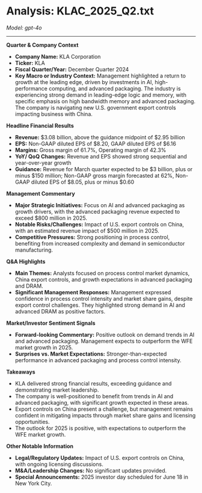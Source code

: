 # Analysis: KLAC_2025_Q2.txt

*Model: gpt-4o*

---

**Quarter & Company Context**

- **Company Name:** KLA Corporation
- **Ticker:** KLA
- **Fiscal Quarter/Year:** December Quarter 2024
- **Key Macro or Industry Context:** Management highlighted a return to growth at the leading edge, driven by investments in AI, high-performance computing, and advanced packaging. The industry is experiencing strong demand in leading-edge logic and memory, with specific emphasis on high bandwidth memory and advanced packaging. The company is navigating new U.S. government export controls impacting business with China.

**Headline Financial Results**

- **Revenue:** $3.08 billion, above the guidance midpoint of $2.95 billion
- **EPS:** Non-GAAP diluted EPS of $8.20, GAAP diluted EPS of $6.16
- **Margins:** Gross margin of 61.7%, Operating margin of 42.3%
- **YoY/ QoQ Changes:** Revenue and EPS showed strong sequential and year-over-year growth
- **Guidance:** Revenue for March quarter expected to be $3 billion, plus or minus $150 million; Non-GAAP gross margin forecasted at 62%, Non-GAAP diluted EPS of $8.05, plus or minus $0.60

**Management Commentary**

- **Major Strategic Initiatives:** Focus on AI and advanced packaging as growth drivers, with the advanced packaging revenue expected to exceed $800 million in 2025.
- **Notable Risks/Challenges:** Impact of U.S. export controls on China, with an estimated revenue impact of $500 million in 2025.
- **Competitive Pressures:** Strong positioning in process control, benefiting from increased complexity and demand in semiconductor manufacturing.

**Q&A Highlights**

- **Main Themes:** Analysts focused on process control market dynamics, China export controls, and growth expectations in advanced packaging and DRAM.
- **Significant Management Responses:** Management expressed confidence in process control intensity and market share gains, despite export control challenges. They highlighted strong demand in AI and advanced DRAM as positive factors.

**Market/Investor Sentiment Signals**

- **Forward-looking Commentary:** Positive outlook on demand trends in AI and advanced packaging. Management expects to outperform the WFE market growth in 2025.
- **Surprises vs. Market Expectations:** Stronger-than-expected performance in advanced packaging and process control intensity.

**Takeaways**

- KLA delivered strong financial results, exceeding guidance and demonstrating market leadership.
- The company is well-positioned to benefit from trends in AI and advanced packaging, with significant growth expected in these areas.
- Export controls on China present a challenge, but management remains confident in mitigating impacts through market share gains and licensing opportunities.
- The outlook for 2025 is positive, with expectations to outperform the WFE market growth.

**Other Notable Information**

- **Legal/Regulatory Updates:** Impact of U.S. export controls on China, with ongoing licensing discussions.
- **M&A/Leadership Changes:** No significant updates provided.
- **Special Announcements:** 2025 investor day scheduled for June 18 in New York City.